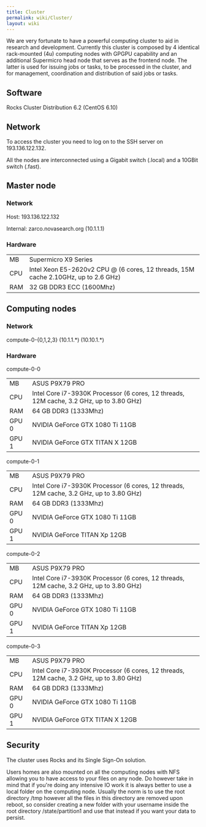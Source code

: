 ```yaml
---
title: Cluster
permalink: wiki/Cluster/
layout: wiki
---
```


We are very fortunate to have a powerful computing cluster to aid in
research and development. Currently this cluster is composed by 4
identical rack-mounted (4u) computing nodes with GPGPU capability and an
additional Supermicro head node that serves as the frontend node. The
latter is used for issuing jobs or tasks, to be processed in the
cluster, and for management, coordination and distribution of said jobs
or tasks.

Software
--------

Rocks Cluster Distribution 6.2 (CentOS 6.10)

Network
-------

To access the cluster you need to log on to the SSH server on
193.136.122.132.

All the nodes are interconnected using a Gigabit switch (.local) and a
10GBit switch (.fast).

Master node
-----------

### Network

Host: 193.136.122.132

Internal: zarco.novasearch.org (10.1.1.1)

### Hardware

|     |                                                                                    |
|-----|------------------------------------------------------------------------------------|
| MB  | Supermicro X9 Series                                                               |
| CPU | Intel Xeon E5-2620v2 CPU @ (6 cores, 12 threads, 15M cache 2.10GHz, up to 2.6 GHz) |
| RAM | 32 GB DDR3 ECC (1600Mhz)                                                           |

Computing nodes
---------------

### Network

compute-0-{0,1,2,3} (10.1.1.\*) (10.10.1.\*)

### Hardware

compute-0-0

|       |                                                                                         |
|-------|-----------------------------------------------------------------------------------------|
| MB    | ASUS P9X79 PRO                                                                          |
| CPU   | Intel Core i7-3930K Processor (6 cores, 12 threads, 12M cache, 3.2 GHz, up to 3.80 GHz) |
| RAM   | 64 GB DDR3 (1333Mhz)                                                                    |
| GPU 0 | NVIDIA GeForce GTX 1080 Ti 11GB                                                         |
| GPU 1 | NVIDIA GeForce GTX TITAN X 12GB                                                         |

compute-0-1

|       |                                                                                         |
|-------|-----------------------------------------------------------------------------------------|
| MB    | ASUS P9X79 PRO                                                                          |
| CPU   | Intel Core i7-3930K Processor (6 cores, 12 threads, 12M cache, 3.2 GHz, up to 3.80 GHz) |
| RAM   | 64 GB DDR3 (1333Mhz)                                                                    |
| GPU 0 | NVIDIA GeForce GTX 1080 Ti 11GB                                                         |
| GPU 1 | NVIDIA GeForce TITAN Xp 12GB                                                            |

compute-0-2

|       |                                                                                         |
|-------|-----------------------------------------------------------------------------------------|
| MB    | ASUS P9X79 PRO                                                                          |
| CPU   | Intel Core i7-3930K Processor (6 cores, 12 threads, 12M cache, 3.2 GHz, up to 3.80 GHz) |
| RAM   | 64 GB DDR3 (1333Mhz)                                                                    |
| GPU 0 | NVIDIA GeForce GTX 1080 Ti 11GB                                                         |
| GPU 1 | NVIDIA GeForce TITAN Xp 12GB                                                            |

compute-0-3

|       |                                                                                         |
|-------|-----------------------------------------------------------------------------------------|
| MB    | ASUS P9X79 PRO                                                                          |
| CPU   | Intel Core i7-3930K Processor (6 cores, 12 threads, 12M cache, 3.2 GHz, up to 3.80 GHz) |
| RAM   | 64 GB DDR3 (1333Mhz)                                                                    |
| GPU 0 | NVIDIA GeForce GTX 1080 Ti 11GB                                                         |
| GPU 1 | NVIDIA GeForce GTX TITAN X 12GB                                                         |

Security
--------

The cluster uses Rocks and its Single Sign-On solution.

Users homes are also mounted on all the computing nodes with NFS
allowing you to have access to your files on any node. Do however take
in mind that if you're doing any intensive IO work it is always better
to use a local folder on the computing node. Usually the norm is to use
the root directory /tmp however all the files in this directory are
removed upon reboot, so consider creating a new folder with your
username inside the root directory /state/partition1 and use that
instead if you want your data to persist.
